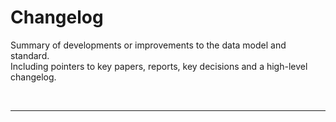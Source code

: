 # Changelog

Summary of developments or improvements to the data model and standard.<br>
Including pointers to key papers, reports, key decisions and a high-level changelog.

<br><hr>